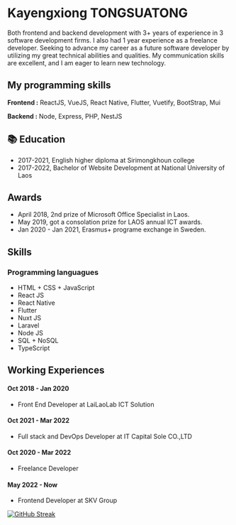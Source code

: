 
# Kayengxiong TONGSUATONG

Both frontend and backend development with 3+ years of experience in 3 software development firms. I also had 1 year experience as a freelance developer. Seeking to advance my career as a future software developer by utilizing my great technical abilities and qualities. My communication skills are excellent, and I am eager to learn new technology.



## My programming skills

**Frontend :** ReactJS, VueJS, React Native, Flutter, Vuetify, BootStrap, Mui

**Backend :** Node, Express, PHP, NestJS



## :books: Education
* 2017-2021, English higher diploma at Sirimongkhoun college
* 2017-2022, Bachelor of Website Development at National University of Laos

## Awards
* April 2018, 2nd prize of Microsoft Office Specialist in Laos.
* May 2019, got a consolation prize for LAOS annual ICT awards.
* Jan 2020 - Jan 2021, Erasmus+ programe exchange in Sweden.

## Skills
### Programming languagues
- HTML + CSS + JavaScript
- React JS
- React Native
- Flutter
- Nuxt JS
- Laravel
- Node JS
- SQL + NoSQL
- TypeScript


## Working Experiences
#### Oct 2018 - Jan 2020
- Front End Developer at LaiLaoLab ICT Solution
#### Oct 2021 - Mar 2022
- Full stack and DevOps Developer at IT Capital Sole CO.,LTD
#### Oct 2020 - Mar 2022
- Freelance Developer
#### May 2022 - Now
- Frontend Developer at SKV Group

[![GitHub Streak](https://streak-stats.demolab.com/?user=kayengxiongTST)](https://git.io/streak-stats)

